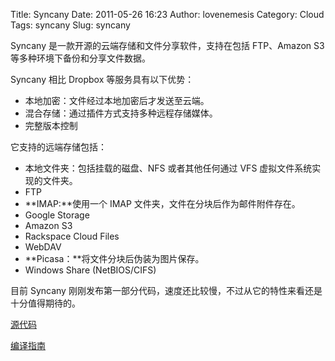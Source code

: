 Title: Syncany
Date: 2011-05-26 16:23
Author: lovenemesis
Category: Cloud
Tags: syncany
Slug: syncany

Syncany 是一款开源的云端存储和文件分享软件，支持在包括 FTP、Amazon S3
等多种环境下备份和分享文件数据。

Syncany 相比 Dropbox 等服务具有以下优势：

-   本地加密：文件经过本地加密后才发送至云端。
-   混合存储：通过插件方式支持多种远程存储媒体。
-   完整版本控制

它支持的远端存储包括：

-   本地文件夹：包括挂载的磁盘、NFS 或者其他任何通过 VFS
    虚拟文件系统实现的文件夹。
-   FTP
-   **IMAP:**使用一个 IMAP 文件夹，文件在分块后作为邮件附件存在。
-   Google Storage
-   Amazon S3
-   Rackspace Cloud Files
-   WebDAV
-   **Picasa：**将文件分块后伪装为图片保存。
-   Windows Share (NetBIOS/CIFS)

目前 Syncany
刚刚发布第一部分代码，速度还比较慢，不过从它的特性来看还是十分值得期待的。

[源代码](https://launchpad.net/syncany/trunk)

[编译指南](http://bazaar.launchpad.net/~binwiederhier/syncany/trunk/view/head:/syncany/DEVELOPMENT)
